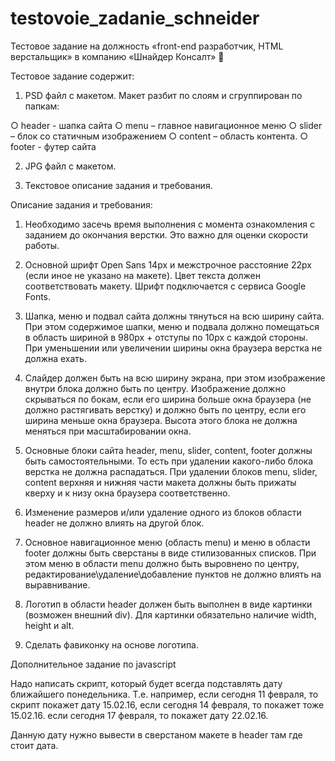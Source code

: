 # testovoie_zadanie_schneider

Тестовое задание на должность «front-end разработчик, HTML верстальщик» в компанию «Шнайдер Консалт» 💪

Тестовое задание содержит: 
1.    PSD файл с макетом. Макет разбит по слоям и сгруппирован по папкам:
 
○     header - шапка сайта
○     menu – главное навигационное меню
○     slider – блок со статичным изображением
○     content – область контента.
○     footer - футер сайта
 
2.    JPG файл с макетом.
 
3.    Текстовое описание задания и требования.

 Описание задания и требования:
1.    Необходимо засечь время выполнения с момента ознакомления с заданием до окончания верстки. Это важно для оценки скорости работы.
 
2.    Основной шрифт Open Sans 14px и межстрочное расстояние 22px (если иное не указано на макете). Цвет текста должен соответствовать макету. Шрифт подключается с сервиса Google Fonts.
 
3.    Шапка, меню и подвал сайта должны тянуться на всю ширину сайта. При этом содержимое шапки, меню и подвала должно помещаться в область шириной в 980px + отступы по 10px с каждой стороны. При уменьшении или увеличении ширины окна браузера верстка не должна ехать.
 
4.    Слайдер должен быть на всю ширину экрана, при этом изображение внутри блока должно быть по центру. Изображение должно скрываться по бокам, если его ширина больше окна браузера (не должно растягивать верстку) и должно быть по центру, если его ширина меньше окна браузера. Высота этого блока не должна меняться при масштабировании окна.
 
5.    Основные блоки сайта header, menu, slider, content, footer должны быть самостоятельными. То есть при удалении какого-либо блока верстка не должна распадаться. При удалении блоков menu, slider, content верхняя и нижняя части макета должны быть прижаты кверху и к низу окна браузера соответственно.
 
6.    Изменение размеров и/или удаление одного из блоков области header не должно влиять на другой блок.
 
7.    Основное навигационное меню (область menu) и меню в области footer должны быть сверстаны в виде стилизованных списков. При этом меню в области menu должно быть выровнено по центру, редактирование\удаление\добавление пунктов не должно влиять на выравнивание.
 
8.    Логотип в области header должен быть выполнен в виде картинки (возможен внешний div). Для картинки обязательно наличие width, height и alt.

9. Сделать фавиконку на основе логотипа.
 


Дополнительное задание по javascript

Надо написать скрипт, который будет всегда подставлять дату ближайшего понедельника. Т.е. например, если сегодня  11 февраля, то скрипт покажет дату 15.02.16, если сегодня 14 февраля, то покажет тоже 15.02.16. если сегодня 17 февраля, то покажет дату 22.02.16.

Данную дату нужно вывести в сверстаном макете в header там где стоит дата.



